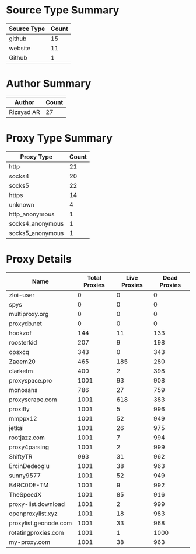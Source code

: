 # Source Type Summary

| Source Type | Count |
|-------------|-------|
| github | 15 |
| website | 11 |
| Github | 1 |


# Author Summary

| Author | Count |
|--------|-------|
| Rizsyad AR | 27 |


# Proxy Type Summary

| Proxy Type | Count |
|------------|-------|
| http | 21 |
| socks4 | 20 |
| socks5 | 22 |
| https | 14 |
| unknown | 4 |
| http_anonymous | 1 |
| socks4_anonymous | 1 |
| socks5_anonymous | 1 |


# Proxy Details

| Name | Total Proxies | Live Proxies | Dead Proxies |
|------|---------------|--------------|---------------|
| zloi-user | 0 | 0 | 0 |
| spys | 0 | 0 | 0 |
| multiproxy.org | 0 | 0 | 0 |
| proxydb.net | 0 | 0 | 0 |
| hookzof | 144 | 11 | 133 |
| roosterkid | 207 | 9 | 198 |
| opsxcq | 343 | 0 | 343 |
| Zaeem20 | 465 | 185 | 280 |
| clarketm | 400 | 2 | 398 |
| proxyspace.pro | 1001 | 93 | 908 |
| monosans | 786 | 27 | 759 |
| proxyscrape.com | 1001 | 618 | 383 |
| proxifly | 1001 | 5 | 996 |
| mmppx12 | 1001 | 52 | 949 |
| jetkai | 1001 | 26 | 975 |
| rootjazz.com | 1001 | 7 | 994 |
| proxy4parsing | 1001 | 2 | 999 |
| ShiftyTR | 993 | 31 | 962 |
| ErcinDedeoglu | 1001 | 38 | 963 |
| sunny9577 | 1001 | 52 | 949 |
| B4RC0DE-TM | 1001 | 9 | 992 |
| TheSpeedX | 1001 | 85 | 916 |
| proxy-list.download | 1001 | 2 | 999 |
| openproxylist.xyz | 1001 | 18 | 983 |
| proxylist.geonode.com | 1001 | 33 | 968 |
| rotatingproxies.com | 1001 | 1 | 1000 |
| my-proxy.com | 1001 | 38 | 963 |
